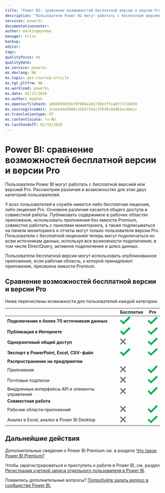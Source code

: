 ```yaml
---
title: "Power BI: сравнение возможностей бесплатной версии и версии Pro"
description: "Пользователи Power BI могут работать с бесплатной версией или версией Pro. Рассмотрим различия в возможностях для этих двух категорий пользователей."
services: powerbi
documentationcenter: 
author: markingmyname
manager: kfile
backup: 
editor: 
tags: 
qualityfocus: no
qualitydate: 
ms.service: powerbi
ms.devlang: NA
ms.topic: get-started-article
ms.tgt_pltfrm: NA
ms.workload: powerbi
ms.date: 02/13/2018
ms.author: maghan
ms.openlocfilehash: a666099d55b70f088a101738e3ffea8fcf218659
ms.sourcegitcommit: 2ceea44d3606c15b57142c37649c9d481ec4becc
ms.translationtype: HT
ms.contentlocale: ru-RU
ms.lasthandoff: 02/15/2018
---
```

# <a name="power-bi-free-vs-pro"></a>Power BI: сравнение возможностей бесплатной версии и версии Pro
Пользователи Power BI могут работать с бесплатной версией или версией Pro. Рассмотрим различия в возможностях для этих двух категорий пользователей.

У *всех пользователей* в службе имеется либо бесплатная лицензия, либо лицензия Pro. Основное различие касается общего доступа и совместной работы. Публиковать содержимое в рабочих областях приложения, использовать приложения без емкости Premium, совместно работать с панелями мониторинга, а также подписываться на панели мониторинга и отчеты могут только пользователи версии Pro. Пользователи с бесплатной лицензией теперь могут подключаться ко всем источникам данных, используя все возможности подключения, в том числе DirectQuery, активное подключение и шлюз данных.

Пользователи бесплатной версии могут использовать опубликованное приложение, если рабочая область, к которой принадлежит приложение, присвоена емкости Premium.

## <a name="free-vs-pro-comparison"></a>Сравнение возможностей бесплатной версии и версии Pro
Ниже перечислены возможности для пользователей каждой категории.

|  | Бесплатно | Pro |
| --- | --- | --- |
| **Подключение к более 70 источникам данных** |![](media/service-free-vs-pro/available.png "Доступно") |![](media/service-free-vs-pro/available.png "Доступно") |
| **Публикация в Интернете** |![](media/service-free-vs-pro/available.png "Доступно") |![](media/service-free-vs-pro/available.png "Доступно") |
| **Одноранговый общий доступ** |![](media/service-free-vs-pro/not-available.png "Недоступно") |![](media/service-free-vs-pro/available.png "Доступно") |
| **Экспорт в PowerPoint, Excel, CSV-файл** |![](media/service-free-vs-pro/available.png "Доступно") |![](media/service-free-vs-pro/available.png "Доступно") |
| **Распространение на предприятии** | | |
| Приложения |![](media/service-free-vs-pro/not-available.png "Недоступно") |![](media/service-free-vs-pro/available.png "Доступно") |
| Почтовые подписки |![](media/service-free-vs-pro/not-available.png "Недоступно") |![](media/service-free-vs-pro/available.png "Доступно") |
| Внедренные интерфейсы API и элементы управления |![](media/service-free-vs-pro/not-available.png "Недоступно") |![](media/service-free-vs-pro/available.png "Доступно") |
| **Совместная работа** | | |
| Рабочие области приложений |![](media/service-free-vs-pro/not-available.png "Недоступно") |![](media/service-free-vs-pro/available.png "Доступно") |
| Анализ в Excel, анализ в Power BI Desktop |![](media/service-free-vs-pro/not-available.png "Недоступно") |![](media/service-free-vs-pro/available.png "Доступно") |

## <a name="next-steps"></a>Дальнейшие действия
Дополнительные сведения о Power BI Premium см. в разделе [Что такое Power BI Premium?](service-premium.md)

Чтобы зарегистрироваться и приступить к работе в Power BI, см. раздел [Регистрация учетной записи отдельного пользователя в Power BI](service-self-service-signup-for-power-bi.md).

Появились дополнительные вопросы? [Попробуйте задать вопрос в сообществе Power BI.](https://community.powerbi.com/)

